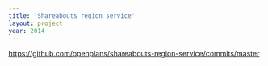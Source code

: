 ```yaml
---
title: 'Shareabouts region service'
layout: project
year: 2014
---
```


https://github.com/openplans/shareabouts-region-service/commits/master